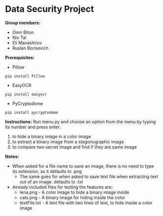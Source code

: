 # Data Security Project

**Group members:**

* Omri Biton
* Niv Tal
* Eli Manashirov
* Ruslan Borisevich

**Prerequisites:**

* Pillow
```
pip install Pillow
```
* EasyOCR
```
pip install easyocr
```
* PyCryptodome
```
pip install pycryptodome
```
**Instructions:**
Run menu.py and choose an option from the menu by typing its number and press enter:
1. to hide a binary image in a color image
2. to extract a binary image from a stegonographic image
3. to compare two secret image and find if they are same image

**Notes:**

* When asked for a file name to save an image, there is no need to type its extension, as it defaults to
.png
  * The same goes for when asked to save text file when extracting text out of an image. defaults to .txt
* Already included files for testing the features are:
    * lena.png - A color image to hide a binary image inside
    * cats.png - A binary image for hiding inside the color
    * textFile.txt - A text file with two lines of text, to hide inside a color image